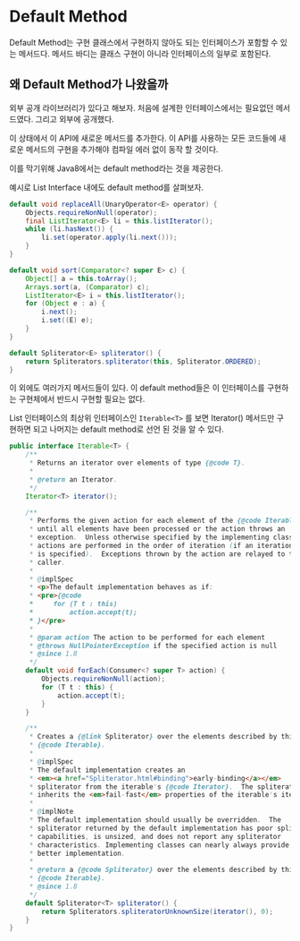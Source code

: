 # Default Method

Default Method는 구현 클래스에서 구현하지 않아도 되는 인터페이스가 포함할 수 있는 메서드다. 메서드 바디는 클래스 구현이 아니라 인터페이스의 일부로 포함된다.

## 왜 Default Method가 나왔을까

외부 공개 라이브러리가 있다고 해보자. 처음에 설계한 인터페이스에서는 필요없던 메서드였다. 그리고 외부에 공개했다.

이 상태에서 이 API에 새로운 메서드를 추가한다. 이 API를 사용하는 모든 코드들에 새로운 메서드의 구현을 추가해야 컴파일 에러 없이 동작 할 것이다.

이를 막기위해 Java8에서는 default method라는 것을 제공한다.

예시로 List Interface 내에도 default method를 살펴보자.

```java
default void replaceAll(UnaryOperator<E> operator) {
    Objects.requireNonNull(operator);
    final ListIterator<E> li = this.listIterator();
    while (li.hasNext()) {
        li.set(operator.apply(li.next()));
    }
}

default void sort(Comparator<? super E> c) {
    Object[] a = this.toArray();
    Arrays.sort(a, (Comparator) c);
    ListIterator<E> i = this.listIterator();
    for (Object e : a) {
        i.next();
        i.set((E) e);
    }
}

default Spliterator<E> spliterator() {
    return Spliterators.spliterator(this, Spliterator.ORDERED);
}
```

이 외에도 여러가지 메서드들이 있다. 이 default method들은 이 인터페이스를 구현하는 구현체에서 반드시 구현할 필요는 없다.

List 인터페이스의 최상위 인터페이스인 `Iterable<T>` 를 보면 Iterator() 메서드만 구현하면 되고 나머지는 default method로 선언 된 것을 알 수 있다.

```java
public interface Iterable<T> {
    /**
     * Returns an iterator over elements of type {@code T}.
     *
     * @return an Iterator.
     */
    Iterator<T> iterator();

    /**
     * Performs the given action for each element of the {@code Iterable}
     * until all elements have been processed or the action throws an
     * exception.  Unless otherwise specified by the implementing class,
     * actions are performed in the order of iteration (if an iteration order
     * is specified).  Exceptions thrown by the action are relayed to the
     * caller.
     *
     * @implSpec
     * <p>The default implementation behaves as if:
     * <pre>{@code
     *     for (T t : this)
     *         action.accept(t);
     * }</pre>
     *
     * @param action The action to be performed for each element
     * @throws NullPointerException if the specified action is null
     * @since 1.8
     */
    default void forEach(Consumer<? super T> action) {
        Objects.requireNonNull(action);
        for (T t : this) {
            action.accept(t);
        }
    }

    /**
     * Creates a {@link Spliterator} over the elements described by this
     * {@code Iterable}.
     *
     * @implSpec
     * The default implementation creates an
     * <em><a href="Spliterator.html#binding">early-binding</a></em>
     * spliterator from the iterable's {@code Iterator}.  The spliterator
     * inherits the <em>fail-fast</em> properties of the iterable's iterator.
     *
     * @implNote
     * The default implementation should usually be overridden.  The
     * spliterator returned by the default implementation has poor splitting
     * capabilities, is unsized, and does not report any spliterator
     * characteristics. Implementing classes can nearly always provide a
     * better implementation.
     *
     * @return a {@code Spliterator} over the elements described by this
     * {@code Iterable}.
     * @since 1.8
     */
    default Spliterator<T> spliterator() {
        return Spliterators.spliteratorUnknownSize(iterator(), 0);
    }
}
```
